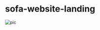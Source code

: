 # sofa-website-landing
![pic](https://user-images.githubusercontent.com/18097925/176008886-76cf43f9-f17e-411b-955e-01e965979025.png)
